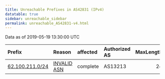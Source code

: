 ```yaml
---
title: Unreachable Prefixes in AS42831 (IPv4)
datatable: true
sidebar: unreachable_sidebar
permalink: unreachable_AS42831-v4.html
---
```


Data as of 2019-05-19 13:30:00 UTC


<div class="datatable-begin"></div>

| Prefix                                                   | Reason                                                                                                 | affected   | Authorized AS   |   MaxLength | Anchor                                         |   unreachable /24s |
|:---------------------------------------------------------|:-------------------------------------------------------------------------------------------------------|:-----------|:----------------|------------:|:-----------------------------------------------|-------------------:|
| [62.100.211.0/24](https://stat.ripe.net/62.100.211.0/24) | [INVALID ASN](https://rpki-validator.ripe.net/announcement-preview?asn=AS42831&prefix=62.100.211.0/24) | complete   | AS13213         |          24 | [RIPE](unreachable_RIPE_NCC_RPKI_Root-v4.html) |                  1 |

<div class="datatable-end"></div>